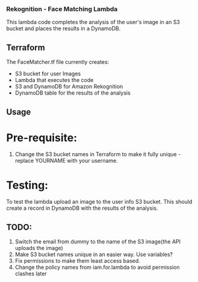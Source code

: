 ### Rekognition - Face Matching Lambda
This lambda code completes the analysis of the user's image in an S3 bucket and places the results in a DynamoDB. 

## Terraform
The FaceMatcher.tf file currently creates: 
- S3 bucket for user Images
- Lambda that executes the code
- S3 and DynamoDB for Amazon Rekognition
- DynamoDB table for the results of the analysis

## Usage
# Pre-requisite:
1. Change the S3 bucket names in Terraform to make it fully unique - replace YOURNAME with your username. 

# Testing:
To test the lambda upload an image to the user info S3 bucket. This should create a record in DynamoDB with the results of the analysis.

## TODO: 
1. Switch the email from dummy to the name of the S3 image(the API uploads the image)
2. Make S3 bucket names unique in an easier way. Use variables?
3. Fix permissions to make them least access based.
4. Change the policy names from iam.for.lambda to avoid permission clashes later

